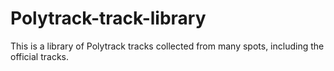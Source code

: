 # Polytrack-track-library
This is a library of Polytrack tracks collected from many spots, including the official tracks.

